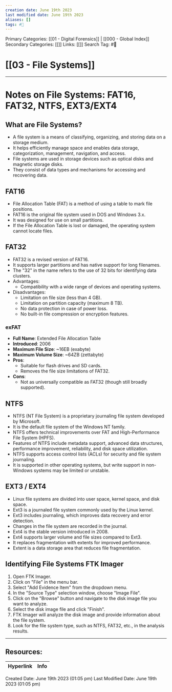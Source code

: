 ```yaml
---
creation date: June 19th 2023
last modified date: June 19th 2023
aliases: []
tags: #📖
---
```


Primary Categories: [[01 - Digital Forensics]] | [[000 - Global Index]] 
Secondary Categories: [[]] 
Links: [[]] 
Search Tag: #📖  

# [[03 - File Systems]]  
---

# Notes on File Systems: FAT16, FAT32, NTFS, EXT3/EXT4

## What are File Systems?

- A file system is a means of classifying, organizing, and storing data on a storage medium.
- It helps efficiently manage space and enables data storage, categorization, management, navigation, and access.
- File systems are used in storage devices such as optical disks and magnetic storage disks.
- They consist of data types and mechanisms for accessing and recovering data.

## FAT16

- File Allocation Table (FAT) is a method of using a table to mark file positions.
- FAT16 is the original file system used in DOS and Windows 3.x.
- It was designed for use on small partitions.
- If the File Allocation Table is lost or damaged, the operating system cannot locate files.

## FAT32

- FAT32 is a revised version of FAT16.
- It supports larger partitions and has native support for long filenames.
- The "32" in the name refers to the use of 32 bits for identifying data clusters.
- Advantages:
  - Compatibility with a wide range of devices and operating systems.
- Disadvantages:
  - Limitation on file size (less than 4 GB).
  - Limitation on partition capacity (maximum 8 TB).
  - No data protection in case of power loss.
  - No built-in file compression or encryption features.
### exFAT

- **Full Name**: Extended File Allocation Table
- **Introduced**: 2006
- **Maximum File Size**: ~16EB (exabyte)
- **Maximum Volume Size**: ~64ZB (zettabyte)
- **Pros**:
    - Suitable for flash drives and SD cards.
    - Removes the file size limitations of FAT32.
- **Cons**:
    - Not as universally compatible as FAT32 (though still broadly supported).

## NTFS

- NTFS (NT File System) is a proprietary journaling file system developed by Microsoft.
- It is the default file system of the Windows NT family.
- NTFS offers technical improvements over FAT and High-Performance File System (HPFS).
- Features of NTFS include metadata support, advanced data structures, performance improvement, reliability, and disk space utilization.
- NTFS supports access control lists (ACLs) for security and file system journaling.
- It is supported in other operating systems, but write support in non-Windows systems may be limited or unstable.

## EXT3 / EXT4

- Linux file systems are divided into user space, kernel space, and disk space.
- Ext3 is a journaled file system commonly used by the Linux kernel.
- Ext3 includes journaling, which improves data recovery and error detection.
- Changes in the file system are recorded in the journal.
- Ext4 is the stable version introduced in 2008.
- Ext4 supports larger volume and file sizes compared to Ext3.
- It replaces fragmentation with extents for improved performance.
- Extent is a data storage area that reduces file fragmentation.

## Identifying File Systems FTK Imager

1. Open FTK Imager.
2. Click on "File" in the menu bar.
3. Select "Add Evidence Item" from the dropdown menu.
4. In the "Source Type" selection window, choose "Image File".
5. Click on the "Browse" button and navigate to the disk image file you want to analyze.
6. Select the disk image file and click "Finish".
7. FTK Imager will analyze the disk image and provide information about the file system.
8. Look for the file system type, such as NTFS, FAT32, etc., in the analysis results.


___

## Resources:

| Hyperlink | Info |
| --------- | ---- |


Created Date: June 19th 2023 (01:05 pm) 
Last Modified Date: June 19th 2023 (01:05 pm)

